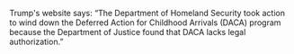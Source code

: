 Trump's website says: “The Department of Homeland Security took action to wind down the Deferred Action for Childhood Arrivals (DACA) program because the Department of Justice found that DACA lacks legal authorization.”